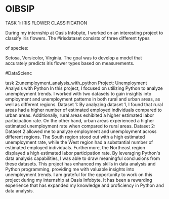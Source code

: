 # OIBSIP
TASK 1: IRIS FLOWER CLASSIFICATION

During my internship at Oasis Infobyte, I worked on an interesting project to classify iris flowers. The #irisdataset consists of three different types

of species:

Setosa, Versicolor, Virginia. The goal was to develop a model that accurately predicts iris flower types based on measurements.

#DataScienc

task 2:unemployment_analysis_with_python
Project: Unemployment Analysis with Python
In this project, I focused on utilizing Python to analyze unemployment trends. I worked with two datasets to gain insights into employment and unemployment patterns in both rural and urban areas, as well as different regions.
Dataset 1:
By analyzing dataset 1, I found that rural areas had a higher number of estimated employed individuals compared to urban areas. Additionally, rural areas exhibited a higher estimated labor participation rate. On the other hand, urban areas experienced a higher estimated unemployment rate when compared to rural areas.
Dataset 2:
Dataset 2 allowed me to analyze employment and unemployment across different regions. The South region stood out with a high estimated unemployment rate, while the West region had a substantial number of estimated employed individuals. Furthermore, the Northeast region displayed a high estimated labor participation rate.
By leveraging Python's data analysis capabilities, I was able to draw meaningful conclusions from these datasets. This project has enhanced my skills in data analysis and Python programming, providing me with valuable insights into unemployment trends.
I am grateful for the opportunity to work on this project during my internship at Oasis Infobyte. It has been a rewarding experience that has expanded my knowledge and proficiency in Python and data analysis.
